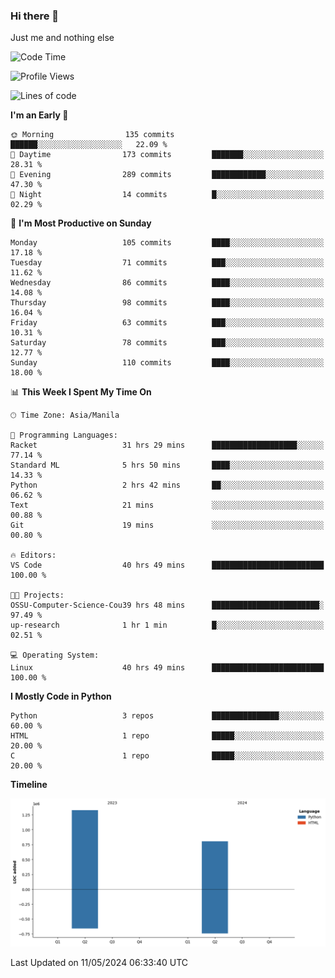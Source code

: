 ### Hi there 👋

Just me and nothing else


<!--START_SECTION:waka-->
![Code Time](http://img.shields.io/badge/Code%20Time-264%20hrs%2039%20mins-blue)

![Profile Views](http://img.shields.io/badge/Profile%20Views-9-blue)

![Lines of code](https://img.shields.io/badge/From%20Hello%20World%20I%27ve%20Written-2.1%20million%20lines%20of%20code-blue)

**I'm an Early 🐤** 

```text
🌞 Morning                135 commits         ██████░░░░░░░░░░░░░░░░░░░   22.09 % 
🌆 Daytime                173 commits         ███████░░░░░░░░░░░░░░░░░░   28.31 % 
🌃 Evening                289 commits         ████████████░░░░░░░░░░░░░   47.30 % 
🌙 Night                  14 commits          █░░░░░░░░░░░░░░░░░░░░░░░░   02.29 % 
```
📅 **I'm Most Productive on Sunday** 

```text
Monday                   105 commits         ████░░░░░░░░░░░░░░░░░░░░░   17.18 % 
Tuesday                  71 commits          ███░░░░░░░░░░░░░░░░░░░░░░   11.62 % 
Wednesday                86 commits          ████░░░░░░░░░░░░░░░░░░░░░   14.08 % 
Thursday                 98 commits          ████░░░░░░░░░░░░░░░░░░░░░   16.04 % 
Friday                   63 commits          ███░░░░░░░░░░░░░░░░░░░░░░   10.31 % 
Saturday                 78 commits          ███░░░░░░░░░░░░░░░░░░░░░░   12.77 % 
Sunday                   110 commits         ████░░░░░░░░░░░░░░░░░░░░░   18.00 % 
```


📊 **This Week I Spent My Time On** 

```text
🕑︎ Time Zone: Asia/Manila

💬 Programming Languages: 
Racket                   31 hrs 29 mins      ███████████████████░░░░░░   77.14 % 
Standard ML              5 hrs 50 mins       ████░░░░░░░░░░░░░░░░░░░░░   14.33 % 
Python                   2 hrs 42 mins       ██░░░░░░░░░░░░░░░░░░░░░░░   06.62 % 
Text                     21 mins             ░░░░░░░░░░░░░░░░░░░░░░░░░   00.88 % 
Git                      19 mins             ░░░░░░░░░░░░░░░░░░░░░░░░░   00.80 % 

🔥 Editors: 
VS Code                  40 hrs 49 mins      █████████████████████████   100.00 % 

🐱‍💻 Projects: 
OSSU-Computer-Science-Cou39 hrs 48 mins      ████████████████████████░   97.49 % 
up-research              1 hr 1 min          █░░░░░░░░░░░░░░░░░░░░░░░░   02.51 % 

💻 Operating System: 
Linux                    40 hrs 49 mins      █████████████████████████   100.00 % 
```

**I Mostly Code in Python** 

```text
Python                   3 repos             ███████████████░░░░░░░░░░   60.00 % 
HTML                     1 repo              █████░░░░░░░░░░░░░░░░░░░░   20.00 % 
C                        1 repo              █████░░░░░░░░░░░░░░░░░░░░   20.00 % 
```



**Timeline**

![Lines of Code chart](https://raw.githubusercontent.com/brutist/brutist/main/assets/bar_graph.png)


 Last Updated on 11/05/2024 06:33:40 UTC
<!--END_SECTION:waka-->
